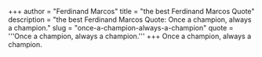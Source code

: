 +++
author = "Ferdinand Marcos"
title = "the best Ferdinand Marcos Quote"
description = "the best Ferdinand Marcos Quote: Once a champion, always a champion."
slug = "once-a-champion-always-a-champion"
quote = '''Once a champion, always a champion.'''
+++
Once a champion, always a champion.
